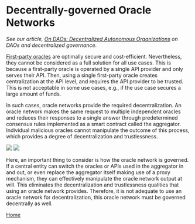 # Decentrally-governed Oracle Networks

_See our article,_ [_On DAOs: Decentralized Autonomous Organizations_](https://medium.com/api3/on-daos-decentralized-autonomous-organizations-84c00abb89bc) _on DAOs and decentralized governance._

[First-party oracles](/fundamentals/first-party-oracles.md) are optimally secure and cost-efficient. Nevertheless, they cannot be considered as a full solution for all use cases. This is because a first-party oracle is operated by a single API provider and only serves their API. Then, using a single first-party oracle creates centralization at the API level, and requires the API provider to be trusted. This is not acceptable in some use cases, e.g., if the use case secures a large amount of funds.

In such cases, oracle networks provide the required decentralization. An oracle network makes the same request to multiple independent oracles and reduces their responses to a single answer through predetermined consensus rules implemented as a smart contract called the aggregator. Individual malicious oracles cannot manipulate the outcome of this process, which provides a degree of decentralization and trustlessness.

 ![](https://github.com/clc-group/api3-docs/raw/master/figures/central-governance.png) ![](https://github.com/clc-group/api3-docs/raw/master/figures/decentral-governance.png)

Here, an important thing to consider is how the oracle network is governed. If a central entity can switch the oracles or APIs used in the aggregator in and out, or even replace the aggregator itself making use of a proxy mechanism, they can effectively manipulate the oracle network output at will. This eliminates the decentralization and trustlessness qualities that using an oracle network provides. Therefore, it is not adequate to use an oracle network for decentralization, this oracle network must be governed decentrally as well.

[Home](/README.md#fundamentals)

